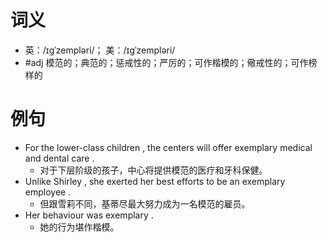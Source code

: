 # 词义
- 英：/ɪɡˈzempləri/； 美：/ɪɡˈzempləri/
- #adj 模范的；典范的；惩戒性的；严厉的；可作楷模的；儆戒性的；可作榜样的
# 例句
- For the lower-class children , the centers will offer exemplary medical and dental care .
	- 对于下层阶级的孩子，中心将提供模范的医疗和牙科保健。
- Unlike Shirley , she exerted her best efforts to be an exemplary employee .
	- 但跟雪莉不同，基蒂尽最大努力成为一名模范的雇员。
- Her behaviour was exemplary .
	- 她的行为堪作楷模。
